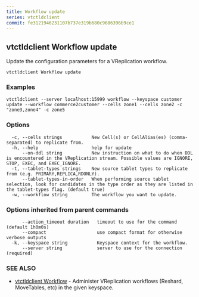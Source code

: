 ```yaml
---
title: Workflow update
series: vtctldclient
commit: fe3121946231107b737e319b680c9686396b9ce1
---
```

## vtctldclient Workflow update

Update the configuration parameters for a VReplication workflow.

```
vtctldclient Workflow update
```

### Examples

```
vtctldclient --server localhost:15999 workflow --keyspace customer update --workflow commerce2customer --cells zone1 --cells zone2 -c "zone3,zone4" -c zone5
```

### Options

```
  -c, --cells strings           New Cell(s) or CellAlias(es) (comma-separated) to replicate from.
  -h, --help                    help for update
      --on-ddl string           New instruction on what to do when DDL is encountered in the VReplication stream. Possible values are IGNORE, STOP, EXEC, and EXEC_IGNORE.
  -t, --tablet-types strings    New source tablet types to replicate from (e.g. PRIMARY,REPLICA,RDONLY).
      --tablet-types-in-order   When performing source tablet selection, look for candidates in the type order as they are listed in the tablet-types flag. (default true)
  -w, --workflow string         The workflow you want to update.
```

### Options inherited from parent commands

```
      --action_timeout duration   timeout to use for the command (default 1h0m0s)
      --compact                   use compact format for otherwise verbose outputs
  -k, --keyspace string           Keyspace context for the workflow.
      --server string             server to use for the connection (required)
```

### SEE ALSO

* [vtctldclient Workflow](../)	 - Administer VReplication workflows (Reshard, MoveTables, etc) in the given keyspace.

